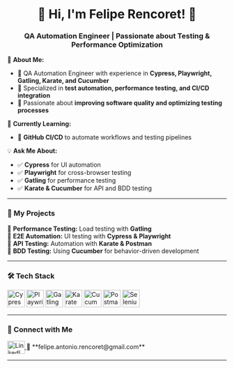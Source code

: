 <h1 align="center">🚀 Hi, I'm Felipe Rencoret! 👋</h1>
<h3 align="center">QA Automation Engineer | Passionate about Testing & Performance Optimization</h3>

🎯 **About Me:**  
- 🔹 QA Automation Engineer with experience in **Cypress, Playwright, Gatling, Karate, and Cucumber**  
- 🔹 Specialized in **test automation, performance testing, and CI/CD integration**  
- 🔹 Passionate about **improving software quality and optimizing testing processes**  

📖 **Currently Learning:**  
- 🚀 **GitHub CI/CD** to automate workflows and testing pipelines  

💡 **Ask Me About:**  
- ✅ **Cypress** for UI automation  
- ✅ **Playwright** for cross-browser testing  
- ✅ **Gatling** for performance testing  
- ✅ **Karate & Cucumber** for API and BDD testing  

---

### 📂 My Projects  
🔹 **Performance Testing:** Load testing with **Gatling**  
🔹 **E2E Automation:** UI testing with **Cypress & Playwright**  
🔹 **API Testing:** Automation with **Karate & Postman**  
🔹 **BDD Testing:** Using **Cucumber** for behavior-driven development  

---

### 🛠️ Tech Stack  
<p align="left">
  <img src="https://raw.githubusercontent.com/simple-icons/simple-icons/6e46ec1fc23b60c8fd0d2f2ff46db82e16dbd75f/icons/cypress.svg" alt="Cypress" width="40" height="40"/>
  <img src="https://raw.githubusercontent.com/microsoft/playwright/main/docs/playwright-logo.svg" alt="Playwright" width="40" height="40"/>
  <img src="https://www.vectorlogo.zone/logos/gatlingio/gatlingio-icon.svg" alt="Gatling" width="40" height="40"/>
  <img src="https://www.vectorlogo.zone/logos/karatelabs/karatelabs-icon.svg" alt="Karate" width="40" height="40"/>
  <img src="https://www.vectorlogo.zone/logos/cucumberio/cucumberio-icon.svg" alt="Cucumber" width="40" height="40"/>
  <img src="https://www.vectorlogo.zone/logos/getpostman/getpostman-icon.svg" alt="Postman" width="40" height="40"/>
  <img src="https://www.vectorlogo.zone/logos/selenium/selenium-icon.svg" alt="Selenium" width="40" height="40"/>
</p>

---

### 🔗 Connect with Me  
<a href="https://www.linkedin.com/in/feliperencoret/" target="blank">
  <img align="center" src="https://raw.githubusercontent.com/rahuldkjain/github-profile-readme-generator/master/src/images/icons/Social/linked-in-alt.svg" alt="LinkedIn" height="30" width="40" />
</a>
📩 **felipe.antonio.rencoret@gmail.com**

---
